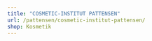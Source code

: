 ```yaml
---
title: "COSMETIC-INSTITUT PATTENSEN"
url: /pattensen/cosmetic-institut-pattensen/
shop: Kosmetik
---
```

